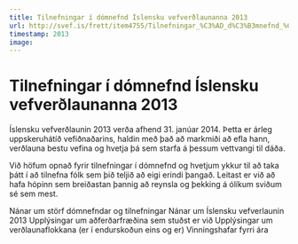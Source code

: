 ```yaml
---
title: Tilnefningar í dómnefnd Íslensku vefverðlaunanna 2013
url: http://svef.is/frett/item4755/Tilnefningar_%C3%AD_d%C3%B3mnefnd_%C3%8Dslensku_vefver%C3%B0launanna_2013/
timestamp: 2013
image:
---
```


# Tilnefningar í dómnefnd Íslensku vefverðlaunanna 2013

Íslensku vefverðlaunin 2013 verða afhend 31. janúar 2014.  Þetta er árleg uppskeruhátíð vefiðnaðarins, haldin með það að markmiði að efla hann, verðlauna bestu vefina og hvetja þá sem starfa á þessum vettvangi til dáða.

Við höfum opnað fyrir tilnefningar í dómnefnd og hvetjum ykkur til að taka þátt í að tilnefna fólk sem þið teljið að eigi erindi þangað. Leitast er við að hafa hópinn sem breiðastan þannig að reynsla og þekking á ólíkum sviðum sé sem mest.

Nánar um störf dómnefndar og tilnefningar
Nánar um Íslensku vefverlaunin 2013
Upplýsingar um aðferðarfræðina sem stuðst er við
Upplýsingar um verðlaunaflokkana (er í endurskoðun eins og er)
Vinningshafar fyrri ára
